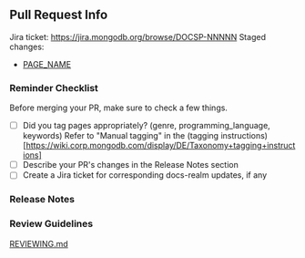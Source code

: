 ## Pull Request Info

Jira ticket: https://jira.mongodb.org/browse/DOCSP-NNNNN
Staged changes:

- [PAGE_NAME](https://docs-atlas-staging.mongodb.com/atlas-app-services/docsworker-xlarge/BRANCH_NAME/)

<!--
- Write a summary of the changes and the related issue
- Include relevant motivation and context
- List any required dependencies for this change
-->

### Reminder Checklist

Before merging your PR, make sure to check a few things.

- [ ] Did you tag pages appropriately? (genre, programming_language, keywords)
      Refer to "Manual tagging" in the (tagging instructions)[https://wiki.corp.mongodb.com/display/DE/Taxonomy+tagging+instructions]
- [ ] Describe your PR's changes in the Release Notes section
- [ ] Create a Jira ticket for corresponding docs-realm updates, if any

### Release Notes

<!--
- **Define Data Access Permissions**
  - Data Access Role Examples: Update CRUD Permissions example screenshots and
    copyable JSON
-->

### Review Guidelines

[REVIEWING.md](https://github.com/mongodb/docs-app-services/blob/master/REVIEWING.md)
